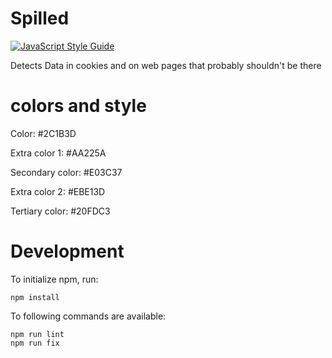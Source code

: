 # Spilled
[![JavaScript Style Guide](https://img.shields.io/badge/code_style-standard-brightgreen.svg)](https://standardjs.com)

Detects Data in cookies and on web pages that probably shouldn't be there

# colors and style
Color: #2C1B3D

Extra color 1: #AA225A

Secondary color: #E03C37

Extra color 2: #EBE13D

Tertiary color: #20FDC3

# Development
To initialize npm, run:
```
npm install
```
To following commands are available:
```
npm run lint
npm run fix
```